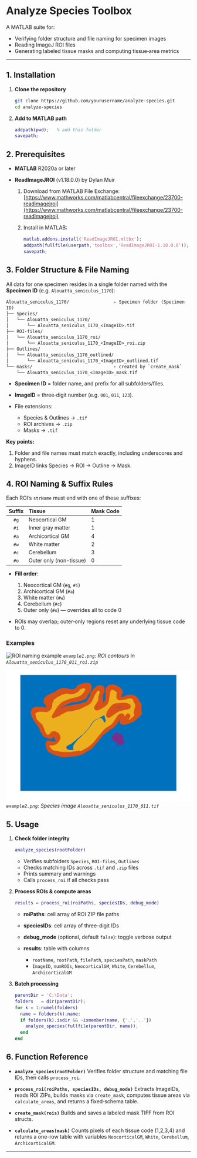 # Analyze Species Toolbox

A MATLAB suite for:  
- Verifying folder structure and file naming for specimen images  
- Reading ImageJ ROI files  
- Generating labeled tissue masks and computing tissue‐area metrics  

---

## 1. Installation

1. **Clone the repository**  
   ```bash
   git clone https://github.com/yourusername/analyze-species.git
   cd analyze-species
   ````

2. **Add to MATLAB path**

   ```matlab
   addpath(pwd);   % add this folder
   savepath;
   ```

## 2. Prerequisites

* **MATLAB** R2020a or later
* **ReadImageJROI** (v1.18.0.0) by Dylan Muir

  1. Download from MATLAB File Exchange:
     [https://www.mathworks.com/matlabcentral/fileexchange/23700-readimagejroi](https://www.mathworks.com/matlabcentral/fileexchange/23700-readimagejroi)
  2. Install in MATLAB:

     ```matlab
     matlab.addons.install('ReadImageJROI.mltbx');
     addpath(fullfile(userpath,'toolbox','ReadImageJROI-1.18.0.0'));
     savepath;
     ```

## 3. Folder Structure & File Naming

All data for one specimen resides in a single folder named with the **Specimen ID** (e.g. `Alouatta_seniculus_1170`):

```
Alouatta_seniculus_1170/                 ← Specimen folder (Specimen ID)
├── Species/
│   └── Alouatta_seniculus_1170/
│       └── Alouatta_seniculus_1170_<ImageID>.tif
├── ROI-files/
│   └── Alouatta_seniculus_1170_roi/
│       └── Alouatta_seniculus_1170_<ImageID>_roi.zip
├── Outlines/
│   └── Alouatta_seniculus_1170_outlined/
│       └── Alouatta_seniculus_1170_<ImageID>_outlined.tif
└── masks/                               ← created by `create_mask`
    └── Alouatta_seniculus_1170_<ImageID>_mask.tif
```

* **Specimen ID** = folder name, and prefix for all subfolders/files.
* **ImageID** = three‐digit number (e.g. `001`, `011`, `123`).
* File extensions:

  * Species & Outlines → `.tif`
  * ROI archives     → `.zip`
  * Masks            → `.tif`

**Key points:**

1. Folder and file names must match exactly, including underscores and hyphens.
2. ImageID links Species → ROI → Outline → Mask.

## 4. ROI Naming & Suffix Rules

Each ROI’s `strName` must end with one of these suffixes:

| Suffix | Tissue                  | Mask Code |
| :----: | :---------------------- | :-------- |
|  `#g`  | Neocortical GM          | 1         |
|  `#i`  | Inner gray matter       | 1         |
|  `#a`  | Archicortical GM        | 4         |
|  `#w`  | White matter            | 2         |
|  `#c`  | Cerebellum              | 3         |
|  `#o`  | Outer only (non-tissue) | 0         |

* **Fill order**:

  1. Neocortical GM (`#g`, `#i`)
  2. Archicortical GM (`#a`)
  3. White matter (`#w`)
  4. Cerebellum (`#c`)
  5. Outer only (`#o`) — overrides all to code 0

* ROIs may overlap; outer‐only regions reset any underlying tissue code to 0.

### Examples

![ROI naming example](example1.png)
*`example1.png`: ROI contours in `Alouatta_seniculus_1170_011_roi.zip`*

![Species image example](example2.png)
*`example2.png`: Species image `Alouatta_seniculus_1170_011.tif`*

## 5. Usage

1. **Check folder integrity**

   ```matlab
   analyze_species(rootFolder)
   ```

   * Verifies subfolders `Species`, `ROI-files`, `Outlines`
   * Checks matching IDs across `.tif` and `.zip` files
   * Prints summary and warnings
   * Calls `process_roi` if all checks pass

2. **Process ROIs & compute areas**

   ```matlab
   results = process_roi(roiPaths, speciesIDs, debug_mode)
   ```

   * **roiPaths**: cell array of ROI ZIP file paths
   * **speciesIDs**: cell array of three-digit IDs
   * **debug\_mode** (optional, default `false`): toggle verbose output
   * **results**: table with columns

     * `rootName`, `rootPath`, `filePath`, `speciesPath`, `maskPath`
     * `ImageID`, `numROIs`, `NeocorticalGM`, `White`, `Cerebellum`, `ArchicorticalGM`

3. **Batch processing**

   ```matlab
   parentDir = 'C:\Data';
   folders   = dir(parentDir);
   for k = 1:numel(folders)
     name = folders(k).name;
     if folders(k).isdir && ~ismember(name, {'.','..'})
       analyze_species(fullfile(parentDir, name));
     end
   end
   ```

## 6. Function Reference

* **`analyze_species(rootFolder)`**
  Verifies folder structure and matching file IDs, then calls `process_roi`.

* **`process_roi(roiPaths, speciesIDs, debug_mode)`**
  Extracts ImageIDs, reads ROI ZIPs, builds masks via `create_mask`, computes tissue areas via `calculate_areas`, and returns a fixed‐schema table.

* **`create_mask(rois)`**
  Builds and saves a labeled mask TIFF from ROI structs.

* **`calculate_areas(mask)`**
  Counts pixels of each tissue code (1,2,3,4) and returns a one-row table with variables
  `NeocorticalGM`, `White`, `Cerebellum`, `ArchicorticalGM`.

---

